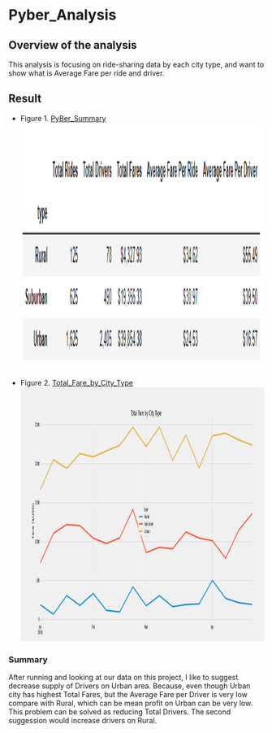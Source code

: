 # Pyber_Analysis
## Overview of the analysis
This analysis is focusing on ride-sharing data by each city type, and want to show what is Average Fare per ride and driver.

## Result
- Figure 1. [PyBer_Summary](https://github.com/jamesmoonusa/Pyber_Analysis/blob/main/Pyber_Analysis/Resources/PyBer_Summary.png)<img src="https://github.com/jamesmoonusa/Pyber_Analysis/blob/main/Pyber_Analysis/Resources/PyBer_Summary.png" width="1000" height="500">
- Figure 2. [Total_Fare_by_City_Type](https://github.com/jamesmoonusa/Pyber_Analysis/blob/main/Pyber_Analysis/Resources/Total_Fare_by_City_Type.png)<img src="https://github.com/jamesmoonusa/Pyber_Analysis/blob/main/Pyber_Analysis/Resources/Total_Fare_by_City_Type.png" width="1000" height="500">
### Summary
After running and looking at our data on this project, I like to suggest decrease supply of Drivers on Urban area. Because, even though Urban city has highest Total Fares, but the Average Fare per Driver is very low compare with Rural, which can be mean profit on Urban can be very low. This problem can be solved as reducing Total Drivers.
The second suggession would increase drivers on Rural. 
